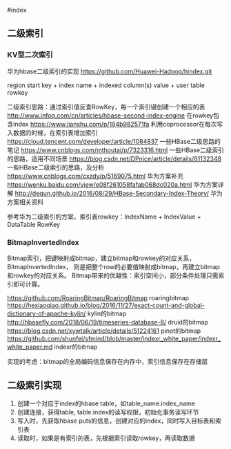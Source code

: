 #index

## 二级索引

### KV型二次索引

华为hbase二级索引的实现
https://github.com/Huawei-Hadoop/hindex.git

region start key + index name + indexed column(s) value + user table rowkey

二级索引思路：通过索引值反查RowKey，每一个索引键创建一个相应的表
http://www.infoq.com/cn/articles/hbase-second-index-engine 在rowkey包含index
https://www.jianshu.com/p/194b982571fa 利用coprocessor在每次写入数据的时候，在索引表增加索引
https://cloud.tencent.com/developer/article/1084837 一些HBase二级思路的笔记
https://www.cnblogs.com/mthoutai/p/7323316.html 一些HBase二级索引的思路，适用不同场景
https://blog.csdn.net/DPnice/article/details/81132348 一些HBase二级索引的思路，及分析
https://www.cnblogs.com/cxzdy/p/5169075.html 华为方案补充
https://wenku.baidu.com/view/e08f261058fafab068dc020a.html 华为方案详解
http://dequn.github.io/2016/08/29/HBase-Secondary-Index-Theory/ 华为方案相关资料

参考华为二级索引的方案，索引表rowkey：IndexName + IndexValue + DataTable RowKey

### BitmapInvertedIndex

Bitmap索引，把键映射成bitmap，建立bitmap和rowkey的对应关系，BitmapInvertedIndex，
则是把整个row的必要值映射成bitmap，再建立bitmap和rowkey的对应关系。
Bitmap带来的优越性：索引空间小，部分条件处理只需索引即可计算。

https://github.com/RoaringBitmap/RoaringBitmap roaringbitmap
https://hexiaoqiao.github.io/blog/2016/11/27/exact-count-and-global-dictionary-of-apache-kylin/ kylin的bitmap
http://hbasefly.com/2018/06/19/timeseries-database-8/ druid的bitmap
https://blog.csdn.net/xywtalk/article/details/51224161 pinot的bitmap
https://github.com/shunfei/sfmind/blob/master/indexr_white_paper/indexr_white_paper.md indexr的bitmap

实现的考虑：bitmap的全局编码信息保存在内存中，索引信息保存在存储层

## 二级索引实现

1. 创建一个对应于index的hbase table，如table_name.index_name
2. 创建连接，获得table, table.index的读写权限，初始化事务读写环节
3. 写入时，先获取hbase puts的信息，创建对应的index，同时写入目标表和索引表
4. 读取时，如果是有索引的表，先根据索引读取rowkey，再读取数据
